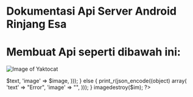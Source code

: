 # Dokumentasi Api Server Android Rinjang Esa

# Membuat Api seperti dibawah ini:
![Image of Yaktocat](/ApiAndroid/images/server.png)
<?php
header('Content-Type: application/json');
$text = $_POST['text'];
$image = $_FILES['image']['name'];

$filedest = dirname(__FILE__) .'/'. $image;
move_uploaded_file($_FILES['image']['tmp_name'], $filedest);

$im = imagecreatefrompng($image);

if($im && imagefilter($im, IMG_FILTER_GRAYSCALE))
{
    imagepng($im, $image);
    $text = strtolower(str_replace(" ","",$text));
    print_r(json_encode((object) array(
      'text' => $text,
      'image' => $image,
     )));
}
else
{
  print_r(json_encode((object) array(
    'text' => "Error",
    'image' => "",
   )));
}

imagedestroy($im);
?>


